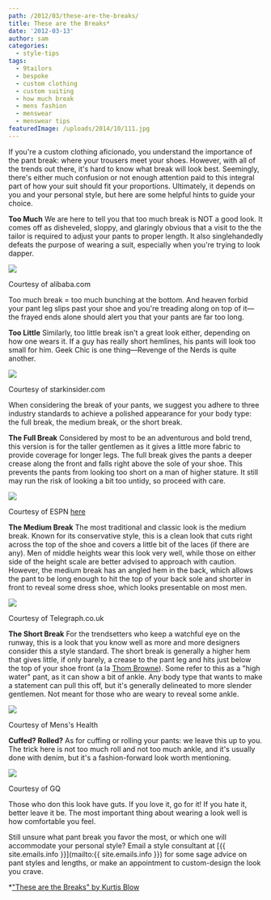 ```yaml
---
path: /2012/03/these-are-the-breaks/
title: These are the Breaks*
date: '2012-03-13'
author: sam
categories:
  - style-tips
tags:
  - 9tailors
  - bespoke
  - custom clothing
  - custom suiting
  - how much break
  - mens fashion
  - menswear
  - menswear tips
featuredImage: /uploads/2014/10/111.jpg
---
```

If you're a custom clothing aficionado, you understand the importance of the pant break: where your trousers meet your shoes. However, with all of the trends out there, it's hard to know what break will look best. Seemingly, there's either much confusion or not enough attention paid to this integral part of how your suit should fit your proportions. Ultimately, it depends on you and your personal style, but here are some helpful hints to guide your choice.

**Too Much**
We are here to tell you that too much break is NOT a good look. It comes off as disheveled, sloppy, and glaringly obvious that a visit to the the tailor is required to adjust your pants to proper length. It also singlehandedly defeats the purpose of wearing a suit, especially when you're trying to look dapper.

[![](http://4.bp.blogspot.com/-K-hhyGn4ZCQ/T159rdM4kqI/AAAAAAAAAAw/pEp-lZw1rsc/s320/TooMuchBreak.jpg)](http://4.bp.blogspot.com/-K-hhyGn4ZCQ/T159rdM4kqI/AAAAAAAAAAw/pEp-lZw1rsc/s1600/TooMuchBreak.jpg)

Courtesy of alibaba.com

Too much break = too much bunching at the bottom. And heaven forbid your pant leg slips past your shoe and you're treading along on top of it—the frayed ends alone should alert you that your pants are far too long.

**Too Little**
Similarly, too little break isn't a great look either, depending on how one wears it. If a guy has really short hemlines, his pants will look too small for him. Geek Chic is one thing—Revenge of the Nerds is quite another.

[![](http://4.bp.blogspot.com/-CuWIS9eZsR8/T15_NETvLDI/AAAAAAAAAA4/KkKXoqeaKyw/s320/revenge-of-the-nerds.jpg)](http://4.bp.blogspot.com/-CuWIS9eZsR8/T15_NETvLDI/AAAAAAAAAA4/KkKXoqeaKyw/s1600/revenge-of-the-nerds.jpg)

Courtesy of starkinsider.com

When considering the break of your pants, we suggest you adhere to three industry standards to achieve a polished appearance for your body type: the full break, the medium break, or the short break.

****The Full Break****
Considered by most to be an adventurous and bold trend, this version is for the taller gentlemen as it gives a little more fabric to provide coverage for longer legs. The full break gives the pants a deeper crease along the front and falls right above the sole of your shoe. This prevents the pants from looking too short on a man of higher stature. It still may run the risk of looking a bit too untidy, so proceed with care.

[![](http://3.bp.blogspot.com/-rLRppp7-3zw/T16DpFnZTTI/AAAAAAAAABA/JegXD0O0G5w/s320/fourstars576.jpg)](http://3.bp.blogspot.com/-rLRppp7-3zw/T16DpFnZTTI/AAAAAAAAABA/JegXD0O0G5w/s1600/fourstars576.jpg)

Courtesy of ESPN [here](http://espn.go.com/blog/boston/celtics/post/_/id/4680939/all-star-2011-four-stars)

**The Medium Break**
The most traditional and classic look is the medium break. Known for its conservative style, this is a clean look that cuts right across the top of the shoe and covers a little bit of the laces (if there are any). Men of middle heights wear this look very well, while those on either side of the height scale are better advised to approach with caution. However, the medium break has an angled hem in the back, which allows the pant to be long enough to hit the top of your back sole and shorter in front to reveal some dress shoe, which looks presentable on most men.

[![](http://2.bp.blogspot.com/-mta6U1faf8Y/T16R93j-P0I/AAAAAAAAABQ/6OiNuUI1a6M/s320/Marks-and-Sparks-c_1861264a.jpg)](http://2.bp.blogspot.com/-mta6U1faf8Y/T16R93j-P0I/AAAAAAAAABQ/6OiNuUI1a6M/s1600/Marks-and-Sparks-c_1861264a.jpg)

Courtesy of Telegraph.co.uk

**The Short Break**
For the trendsetters who keep a watchful eye on the runway, this is a look that you know well as more and more designers consider this a style standard. The short break is generally a higher hem that gives little, if only barely, a crease to the pant leg and hits just below the top of your shoe front (a la [Thom Browne](http://guy.com/2011/10/12/covering-your-ass-thom-brownes-silly-pants-make-sense/)). Some refer to this as a "high water" pant, as it can show a bit of ankle. Any body type that wants to make a statement can pull this off, but it's generally delineated to more slender gentlemen. Not meant for those who are weary to reveal some ankle.

[![](http://3.bp.blogspot.com/-Ygw3tUjiSxg/T16WX0EnPeI/AAAAAAAAABY/BfU1m6vrXDY/s1600/ankles-250x300.jpg)](http://3.bp.blogspot.com/-Ygw3tUjiSxg/T16WX0EnPeI/AAAAAAAAABY/BfU1m6vrXDY/s1600/ankles-250x300.jpg)

Courtesy of Mens's Health

**Cuffed? Rolled?**
As for cuffing or rolling your pants: we leave this up to you. The trick here is not too much roll and not too much ankle, and it's usually done with denim, but it's a fashion-forward look worth mentioning.

[![](http://4.bp.blogspot.com/-nANbV2YmdKo/T16Qk8OYKfI/AAAAAAAAABI/i8laKfBkB7o/s320/trey-songz-01.jpg)](http://4.bp.blogspot.com/-nANbV2YmdKo/T16Qk8OYKfI/AAAAAAAAABI/i8laKfBkB7o/s1600/trey-songz-01.jpg)

Courtesy of GQ

Those who don this look have guts. If you love it, go for it! If you hate it, better leave it be. The most important thing about wearing a look well is how comfortable you feel.

Still unsure what pant break you favor the most, or which one will accommodate your personal style? Email a style consultant at [{{ site.emails.info }}](mailto:{{ site.emails.info }}) for some sage advice on pant styles and lengths, or make an appointment to custom-design the look you crave.

\*["These are the Breaks" by Kurtis Blow](http://www.youtube.com/watch?v=5ZDUEilS5M4)